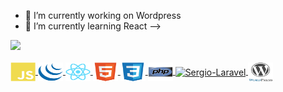 

- 🔭 I’m currently working on Wordpress
- 🌱 I’m currently learning React
-->
 <div>
  <a href="https://www.linkedin.com/in/sergio-campos-471301132/">
  <img height="180em" src="https://github-readme-stats.vercel.app/api?username=sergiotcnolivre&show_icons=true&theme=dracula&include_all_commits=true&count_private=true"/>
  
</div>
<div style="display: inline_block"><br>
  <img align="center" alt="Sergio-Js" height="30" width="40" src="https://raw.githubusercontent.com/devicons/devicon/master/icons/javascript/javascript-plain.svg">
  <img align="center" alt="Sergio-jQuery" height="30" width="40" src="https://raw.githubusercontent.com/devicons/devicon/master/icons/jquery/jquery-plain.svg">
  <img align="center" alt="Sergio-React" height="30" width="40" src="https://raw.githubusercontent.com/devicons/devicon/master/icons/react/react-original.svg">
  <img align="center" alt="Sergio-HTML" height="30" width="40" src="https://raw.githubusercontent.com/devicons/devicon/master/icons/html5/html5-original.svg">
  <img align="center" alt="Sergio-CSS" height="30" width="40" src="https://raw.githubusercontent.com/devicons/devicon/master/icons/css3/css3-original.svg">
  <img align="center" alt="Sergio-PHP" height="30" width="40" src="https://raw.githubusercontent.com/devicons/devicon/master/icons/php/php-original.svg">
 <img align="center" alt="Sergio-Laravel" height="30" width="40" src="https://raw.githubusercontent.com/devicons/devicon/master/icons/php/laravel-original.svg">
  <img align="center" alt="Sergio-Wordpress" height="30" width="40" src="https://raw.githubusercontent.com/devicons/devicon/master/icons/wordpress/wordpress-original.svg">
</div>
